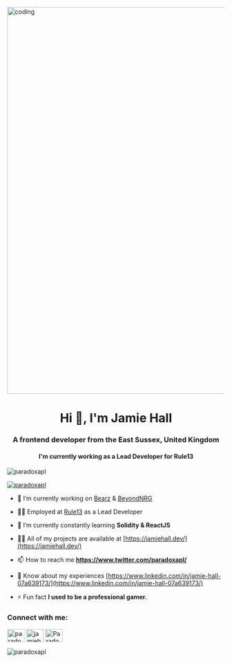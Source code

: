 <img align="center" width="894px" src="https://media.giphy.com/media/X2GAT3LStXoOasyYvg/giphy.gif" alt="coding" />

<h1 align="center">Hi 👋, I'm Jamie Hall</h1>
<h3 align="center">A frontend developer from the East Sussex, United Kingdom</h3>
<h4 align="center">I'm currently working as a Lead Developer for Rule13</h4>

<p align="left"> <img src="https://komarev.com/ghpvc/?username=paradoxapl&label=Profile%20views&color=0e75b6&style=flat" alt="paradoxapl" /> </p>

<p align="left"> <a href="https://twitter.com/paradoxapl" target="blank"><img src="https://img.shields.io/twitter/follow/paradoxapl?logo=twitter&style=for-the-badge" alt="paradoxapl" /></a> </p>

- 🔭 I’m currently working on [Bearz](https://www.twitter.com/bearznft) & [BeyondNRG](https://beyondnrg.com/)

- 🧑‍💼 Employed at [Rule13](https://www.rule13.com/) as a Lead Developer

- 🌱 I’m currently constantly learning **Solidity & ReactJS**

- 👨‍💻 All of my projects are available at [https://jamiehall.dev/](https://jamiehall.dev/)

- 📫 How to reach me **https://www.twitter.com/paradoxapl/**

- 📄 Know about my experiences [https://www.linkedin.com/in/jamie-hall-07a639173/](https://www.linkedin.com/in/jamie-hall-07a639173/)

- ⚡ Fun fact **I used to be a professional gamer.**

<h3 align="left">Connect with me:</h3>
<p align="left">
<a href="https://twitter.com/paradoxapl" target="blank"><img align="center" src="https://raw.githubusercontent.com/rahuldkjain/github-profile-readme-generator/master/src/images/icons/Social/twitter.svg" alt="paradoxapl" height="30" width="40" /></a>
<a href="https://linkedin.com/in/jamiehall-dev" target="blank"><img align="center" src="https://raw.githubusercontent.com/rahuldkjain/github-profile-readme-generator/master/src/images/icons/Social/linked-in-alt.svg" alt="jamiehall-dev" height="30" width="40" /></a>
<a href="https://discord.gg/Paradox#5466" target="blank"><img align="center" src="https://raw.githubusercontent.com/rahuldkjain/github-profile-readme-generator/master/src/images/icons/Social/discord.svg" alt="Paradox#5466" height="30" width="40" /></a>
</p>

<p><img align="center" src="https://github-readme-streak-stats.herokuapp.com/?user=paradoxapl&" alt="paradoxapl" /></p>

